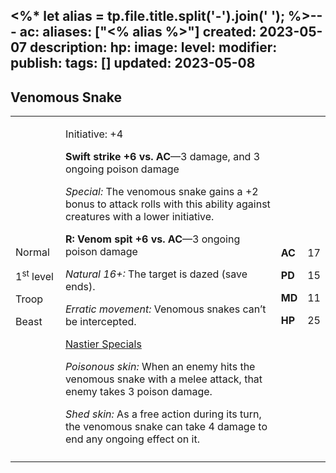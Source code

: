<%* let alias = tp.file.title.split('-').join(' '); %>---
ac: 
aliases: ["<% alias %>"]
created: 2023-05-07
description: 
hp: 
image: 
level: 
modifier: 
publish: 
tags: []
updated: 2023-05-08
---

## Venomous Snake

<table>
<colgroup>
<col style="width: 16%" />
<col style="width: 72%" />
<col style="width: 5%" />
<col style="width: 5%" />
</colgroup>
<tbody>
<tr class="odd">
<td><p>Normal</p>
<p>1<sup>st</sup> level</p>
<p>Troop</p>
<p>Beast</p></td>
<td><p>Initiative: +4</p>
<p><strong>Swift strike +6 vs. AC</strong>—3 damage, and 3 ongoing
poison damage</p>
<p><em>Special:</em> The venomous snake gains a +2 bonus to attack rolls
with this ability against creatures with a lower initiative.</p>
<p><strong>R: Venom spit +6 vs. AC</strong>—3 ongoing poison damage</p>
<p><em>Natural 16+:</em> The target is dazed (save ends).</p>
<p><em>Erratic movement:</em> Venomous snakes can’t be intercepted.</p>
<p><u>Nastier Specials</u></p>
<p><em>Poisonous skin:</em> When an enemy hits the venomous snake with a
melee attack, that enemy takes 3 poison damage.</p>
<p><em>Shed skin:</em> As a free action during its turn, the venomous
snake can take 4 damage to end any ongoing effect on it.</p></td>
<td><p><strong>AC</strong></p>
<p><strong>PD</strong></p>
<p><strong>MD</strong></p>
<p><strong>HP</strong></p></td>
<td><p>17</p>
<p>15</p>
<p>11</p>
<p>25</p></td>
</tr>
<tr class="even">
<td></td>
<td></td>
<td></td>
<td></td>
</tr>
</tbody>
</table>
